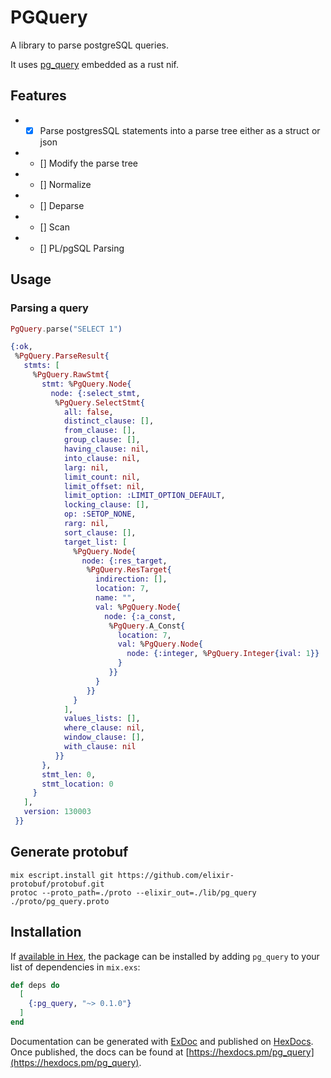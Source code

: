 # PGQuery

A library to parse postgreSQL queries.

It uses [pg_query](https://github.com/pganalyze/pg_query) embedded as a rust nif.

## Features

* - [x] Parse postgresSQL statements into a parse tree either as a struct or json
* - [] Modify the parse tree
* - [] Normalize
* - [] Deparse
* - [] Scan
* - [] PL/pgSQL Parsing

## Usage

### Parsing a query
```elixir
PgQuery.parse("SELECT 1")

{:ok,
 %PgQuery.ParseResult{
   stmts: [
     %PgQuery.RawStmt{
       stmt: %PgQuery.Node{
         node: {:select_stmt,
          %PgQuery.SelectStmt{
            all: false,
            distinct_clause: [],
            from_clause: [],
            group_clause: [],
            having_clause: nil,
            into_clause: nil,
            larg: nil,
            limit_count: nil,
            limit_offset: nil,
            limit_option: :LIMIT_OPTION_DEFAULT,
            locking_clause: [],
            op: :SETOP_NONE,
            rarg: nil,
            sort_clause: [],
            target_list: [
              %PgQuery.Node{
                node: {:res_target,
                 %PgQuery.ResTarget{
                   indirection: [],
                   location: 7,
                   name: "",
                   val: %PgQuery.Node{
                     node: {:a_const,
                      %PgQuery.A_Const{
                        location: 7,
                        val: %PgQuery.Node{
                          node: {:integer, %PgQuery.Integer{ival: 1}}
                        }
                      }}
                   }
                 }}
              }
            ],
            values_lists: [],
            where_clause: nil,
            window_clause: [],
            with_clause: nil
          }}
       },
       stmt_len: 0,
       stmt_location: 0
     }
   ],
   version: 130003
 }}
```

## Generate protobuf

```
mix escript.install git https://github.com/elixir-protobuf/protobuf.git
protoc --proto_path=./proto --elixir_out=./lib/pg_query ./proto/pg_query.proto
```
## Installation

If [available in Hex](https://hex.pm/docs/publish), the package can be installed
by adding `pg_query` to your list of dependencies in `mix.exs`:

```elixir
def deps do
  [
    {:pg_query, "~> 0.1.0"}
  ]
end
```

Documentation can be generated with [ExDoc](https://github.com/elixir-lang/ex_doc)
and published on [HexDocs](https://hexdocs.pm). Once published, the docs can
be found at [https://hexdocs.pm/pg_query](https://hexdocs.pm/pg_query).
